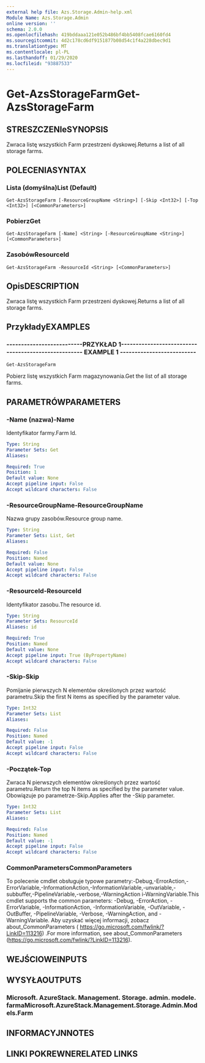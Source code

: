 ```yaml
---
external help file: Azs.Storage.Admin-help.xml
Module Name: Azs.Storage.Admin
online version: ''
schema: 2.0.0
ms.openlocfilehash: 419bddaaa121e052b486bf4bb5408fcae6160fd4
ms.sourcegitcommit: 4d2c178cd6df9151877b08d54c1f4a228dbec9d1
ms.translationtype: MT
ms.contentlocale: pl-PL
ms.lasthandoff: 01/29/2020
ms.locfileid: "93887533"
---
```

# <span data-ttu-id="e3bfe-101">Get-AzsStorageFarm</span><span class="sxs-lookup"><span data-stu-id="e3bfe-101">Get-AzsStorageFarm</span></span>

## <span data-ttu-id="e3bfe-102">STRESZCZENIe</span><span class="sxs-lookup"><span data-stu-id="e3bfe-102">SYNOPSIS</span></span>
<span data-ttu-id="e3bfe-103">Zwraca listę wszystkich Farm przestrzeni dyskowej.</span><span class="sxs-lookup"><span data-stu-id="e3bfe-103">Returns a list of all storage farms.</span></span>

## <span data-ttu-id="e3bfe-104">POLECENIA</span><span class="sxs-lookup"><span data-stu-id="e3bfe-104">SYNTAX</span></span>

### <span data-ttu-id="e3bfe-105">Lista (domyślna)</span><span class="sxs-lookup"><span data-stu-id="e3bfe-105">List (Default)</span></span>
```
Get-AzsStorageFarm [-ResourceGroupName <String>] [-Skip <Int32>] [-Top <Int32>] [<CommonParameters>]
```

### <span data-ttu-id="e3bfe-106">Pobierz</span><span class="sxs-lookup"><span data-stu-id="e3bfe-106">Get</span></span>
```
Get-AzsStorageFarm [-Name] <String> [-ResourceGroupName <String>] [<CommonParameters>]
```

### <span data-ttu-id="e3bfe-107">Zasobów</span><span class="sxs-lookup"><span data-stu-id="e3bfe-107">ResourceId</span></span>
```
Get-AzsStorageFarm -ResourceId <String> [<CommonParameters>]
```

## <span data-ttu-id="e3bfe-108">Opis</span><span class="sxs-lookup"><span data-stu-id="e3bfe-108">DESCRIPTION</span></span>
<span data-ttu-id="e3bfe-109">Zwraca listę wszystkich Farm przestrzeni dyskowej.</span><span class="sxs-lookup"><span data-stu-id="e3bfe-109">Returns a list of all storage farms.</span></span>

## <span data-ttu-id="e3bfe-110">Przykłady</span><span class="sxs-lookup"><span data-stu-id="e3bfe-110">EXAMPLES</span></span>

### <span data-ttu-id="e3bfe-111">--------------------------PRZYKŁAD 1--------------------------</span><span class="sxs-lookup"><span data-stu-id="e3bfe-111">-------------------------- EXAMPLE 1 --------------------------</span></span>
```
Get-AzsStorageFarm
```

<span data-ttu-id="e3bfe-112">Pobierz listę wszystkich Farm magazynowania.</span><span class="sxs-lookup"><span data-stu-id="e3bfe-112">Get the list of all storage farms.</span></span>

## <span data-ttu-id="e3bfe-113">PARAMETRÓW</span><span class="sxs-lookup"><span data-stu-id="e3bfe-113">PARAMETERS</span></span>

### <span data-ttu-id="e3bfe-114">-Name (nazwa)</span><span class="sxs-lookup"><span data-stu-id="e3bfe-114">-Name</span></span>
<span data-ttu-id="e3bfe-115">Identyfikator farmy.</span><span class="sxs-lookup"><span data-stu-id="e3bfe-115">Farm Id.</span></span>

```yaml
Type: String
Parameter Sets: Get
Aliases: 

Required: True
Position: 1
Default value: None
Accept pipeline input: False
Accept wildcard characters: False
```

### <span data-ttu-id="e3bfe-116">-ResourceGroupName</span><span class="sxs-lookup"><span data-stu-id="e3bfe-116">-ResourceGroupName</span></span>
<span data-ttu-id="e3bfe-117">Nazwa grupy zasobów.</span><span class="sxs-lookup"><span data-stu-id="e3bfe-117">Resource group name.</span></span>

```yaml
Type: String
Parameter Sets: List, Get
Aliases: 

Required: False
Position: Named
Default value: None
Accept pipeline input: False
Accept wildcard characters: False
```

### <span data-ttu-id="e3bfe-118">-ResourceId</span><span class="sxs-lookup"><span data-stu-id="e3bfe-118">-ResourceId</span></span>
<span data-ttu-id="e3bfe-119">Identyfikator zasobu.</span><span class="sxs-lookup"><span data-stu-id="e3bfe-119">The resource id.</span></span>

```yaml
Type: String
Parameter Sets: ResourceId
Aliases: id

Required: True
Position: Named
Default value: None
Accept pipeline input: True (ByPropertyName)
Accept wildcard characters: False
```

### <span data-ttu-id="e3bfe-120">-Skip</span><span class="sxs-lookup"><span data-stu-id="e3bfe-120">-Skip</span></span>
<span data-ttu-id="e3bfe-121">Pomijanie pierwszych N elementów określonych przez wartość parametru.</span><span class="sxs-lookup"><span data-stu-id="e3bfe-121">Skip the first N items as specified by the parameter value.</span></span>

```yaml
Type: Int32
Parameter Sets: List
Aliases: 

Required: False
Position: Named
Default value: -1
Accept pipeline input: False
Accept wildcard characters: False
```

### <span data-ttu-id="e3bfe-122">-Początek</span><span class="sxs-lookup"><span data-stu-id="e3bfe-122">-Top</span></span>
<span data-ttu-id="e3bfe-123">Zwraca N pierwszych elementów określonych przez wartość parametru.</span><span class="sxs-lookup"><span data-stu-id="e3bfe-123">Return the top N items as specified by the parameter value.</span></span>
<span data-ttu-id="e3bfe-124">Obowiązuje po parametrze-Skip.</span><span class="sxs-lookup"><span data-stu-id="e3bfe-124">Applies after the -Skip parameter.</span></span>

```yaml
Type: Int32
Parameter Sets: List
Aliases: 

Required: False
Position: Named
Default value: -1
Accept pipeline input: False
Accept wildcard characters: False
```

### <span data-ttu-id="e3bfe-125">CommonParameters</span><span class="sxs-lookup"><span data-stu-id="e3bfe-125">CommonParameters</span></span>
<span data-ttu-id="e3bfe-126">To polecenie cmdlet obsługuje typowe parametry:-Debug,-ErrorAction,-ErrorVariable,-InformationAction,-InformationVariable,-unvariable,-subbuffer,-PipelineVariable,-verbose,-WarningAction i-WarningVariable.</span><span class="sxs-lookup"><span data-stu-id="e3bfe-126">This cmdlet supports the common parameters: -Debug, -ErrorAction, -ErrorVariable, -InformationAction, -InformationVariable, -OutVariable, -OutBuffer, -PipelineVariable, -Verbose, -WarningAction, and -WarningVariable.</span></span> <span data-ttu-id="e3bfe-127">Aby uzyskać więcej informacji, zobacz about_CommonParameters ( https://go.microsoft.com/fwlink/?LinkID=113216) .</span><span class="sxs-lookup"><span data-stu-id="e3bfe-127">For more information, see about_CommonParameters (https://go.microsoft.com/fwlink/?LinkID=113216).</span></span>

## <span data-ttu-id="e3bfe-128">WEJŚCIOWE</span><span class="sxs-lookup"><span data-stu-id="e3bfe-128">INPUTS</span></span>

## <span data-ttu-id="e3bfe-129">WYSYŁA</span><span class="sxs-lookup"><span data-stu-id="e3bfe-129">OUTPUTS</span></span>

### <span data-ttu-id="e3bfe-130">Microsoft. AzureStack. Management. Storage. admin. modele. farma</span><span class="sxs-lookup"><span data-stu-id="e3bfe-130">Microsoft.AzureStack.Management.Storage.Admin.Models.Farm</span></span>

## <span data-ttu-id="e3bfe-131">INFORMACYJN</span><span class="sxs-lookup"><span data-stu-id="e3bfe-131">NOTES</span></span>

## <span data-ttu-id="e3bfe-132">LINKI POKREWNE</span><span class="sxs-lookup"><span data-stu-id="e3bfe-132">RELATED LINKS</span></span>

